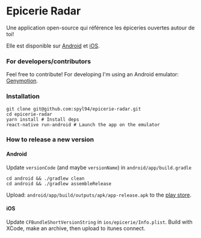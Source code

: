 # Epicerie Radar

Une application open-source qui référence les épiceries ouvertes autour de toi!

Elle est disponible sur [Android](https://epicerie-radar.fr/android) et [iOS](https://epicerie-radar.fr/ios).

### For developers/contributors

Feel free to contribute!
For developing I'm using an Android emulator: [Genymotion](https://www.genymotion.com/).

### Installation
```
git clone git@github.com:spyl94/epicerie-radar.git
cd epicerie-radar
yarn install # Install deps
react-native run-android # Launch the app on the emulator
```

### How to release a new version

#### Android

Update `versionCode` (and maybe `versionName`) in `android/app/build.gradle`

```
cd android && ./gradlew clean
cd android && ./gradlew assembleRelease
```

Upload: `android/app/build/outputs/apk/app-release.apk` to the [play store](https://play.google.com/apps/publish).

#### iOS

Update `CFBundleShortVersionString` in `ios/epicerie/Info.plist`.
Build with XCode, make an archive, then upload to itunes connect.
